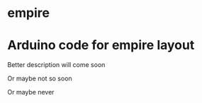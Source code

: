 # empire 
# Arduino code for empire layout

Better description will come soon

Or maybe not so soon

Or maybe never
